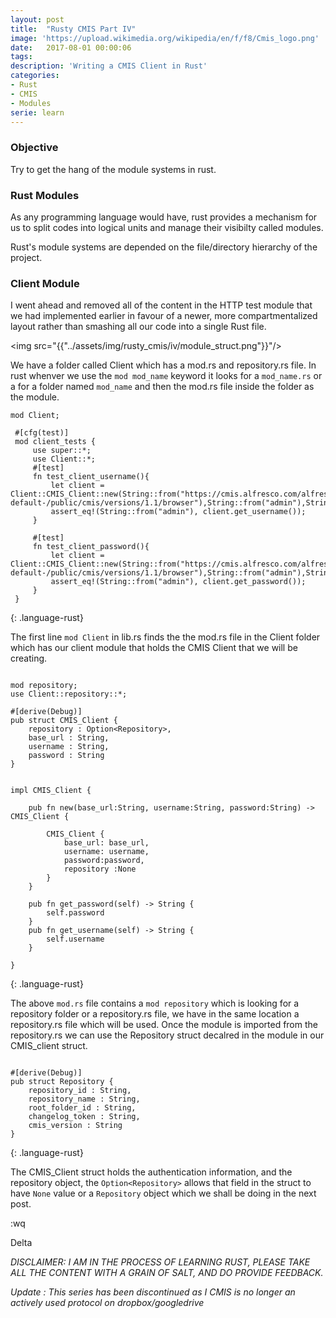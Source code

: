```yaml
---
layout: post
title:  "Rusty CMIS Part IV"
image: 'https://upload.wikimedia.org/wikipedia/en/f/f8/Cmis_logo.png'
date:   2017-08-01 00:00:06
tags:
description: 'Writing a CMIS Client in Rust'
categories:
- Rust
- CMIS
- Modules 
serie: learn
---
```


### Objective 

Try to get the hang of the module systems in rust.

### Rust Modules

As any programming language would have, rust provides a mechanism for us to split codes into logical units and manage their visibilty called modules.

Rust's module systems are depended on the file/directory hierarchy of the project.

### Client Module

I went ahead and removed all of the content in the HTTP test module that we had implemented earlier in favour of a newer, more compartmentalized layout rather than smashing all our code into a single Rust file.

<img src="{{"../assets/img/rusty_cmis/iv/module_struct.png"}}"/>

We have a folder called Client which has a mod.rs and repository.rs file. In rust whenver we use the `mod mod_name` keyword it looks for a `mod_name.rs` or a for a folder named `mod_name` and then the mod.rs file inside the folder as the module.

~~~
mod Client;

 #[cfg(test)]
 mod client_tests {
     use super::*;
     use Client::*;
     #[test]
     fn test_client_username(){
         let client = Client::CMIS_Client::new(String::from("https://cmis.alfresco.com/alfresco/api/-default-/public/cmis/versions/1.1/browser"),String::from("admin"),String::from("admin"));
         assert_eq!(String::from("admin"), client.get_username());
     }

     #[test]
     fn test_client_password(){
         let client = Client::CMIS_Client::new(String::from("https://cmis.alfresco.com/alfresco/api/-default-/public/cmis/versions/1.1/browser"),String::from("admin"),String::from("admin"));
         assert_eq!(String::from("admin"), client.get_password());
     }
 }
~~~
{: .language-rust}


 The first line `mod Client` in lib.rs finds the the mod.rs file in the Client folder which has our client module that holds the CMIS Client that we will be creating.


~~~

mod repository;
use Client::repository::*;

#[derive(Debug)]
pub struct CMIS_Client {
    repository : Option<Repository>,
    base_url : String,
    username : String,
    password : String
}


impl CMIS_Client {

    pub fn new(base_url:String, username:String, password:String) -> CMIS_Client {
    
        CMIS_Client {
            base_url: base_url,
            username: username,
            password:password,
            repository :None 
        }
    }

    pub fn get_password(self) -> String {
        self.password
    }
    pub fn get_username(self) -> String {
        self.username
    }
    
}

~~~
{: .language-rust}

The above `mod.rs` file contains a `mod repository` which is looking for a repository folder or a repository.rs file, we have in the same location a repository.rs file which will be used. Once the module is imported from the repository.rs we can use the Repository struct decalred in the module in our CMIS_client struct.

~~~

#[derive(Debug)]
pub struct Repository {
    repository_id : String,
    repository_name : String,
    root_folder_id : String,
    changelog_token : String,
    cmis_version : String
}

~~~
{: .language-rust}


The CMIS_Client struct holds the authentication information, and the repository object, the `Option<Repository>` allows that field in the struct to have `None` value or a `Repository` object which we shall be doing in the next post.


:wq

Delta

*DISCLAIMER: I AM IN THE PROCESS OF LEARNING RUST, PLEASE TAKE ALL THE CONTENT WITH A GRAIN OF SALT, AND DO PROVIDE FEEDBACK.*

*Update : This series has been discontinued as I CMIS is no longer an actively used protocol on dropbox/googledrive*
